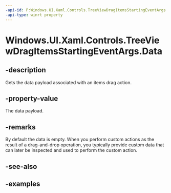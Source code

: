```yaml
---
-api-id: P:Windows.UI.Xaml.Controls.TreeViewDragItemsStartingEventArgs.Data
-api-type: winrt property
---
```


<!-- Property syntax.
public DataPackage Data { get; }
-->

# Windows.UI.Xaml.Controls.TreeViewDragItemsStartingEventArgs.Data

## -description

Gets the data payload associated with an items drag action.

## -property-value

The data payload.

## -remarks

By default the data is empty. When you perform custom actions as the result of a drag-and-drop operation, you typically provide custom data that can later be inspected and used to perform the custom action.


## -see-also

## -examples


